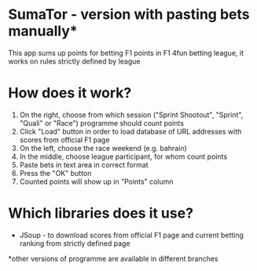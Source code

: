 # SumaTor - version with pasting bets manually*
This app sums up points for betting F1 points in F1 4fun betting league, it works on rules strictly defined by league

# How does it work?
1. On the right, choose from which session ("Sprint Shootout", "Sprint", "Quali" or "Race") programme should count points
2. Click "Load" button in order to load database of URL addresses with scores from official F1 page
3. On the left, choose the race weekend (e.g. bahrain)
4. In the middle, choose league participant, for whom count points
5. Paste bets in text area in correct format
6. Press the "OK" button
7. Counted points will show up in "Points" column

# Which libraries does it use?
- JSoup - to download scores from official F1 page and current betting ranking from strictly defined page

*other versions of programme are available in different branches
